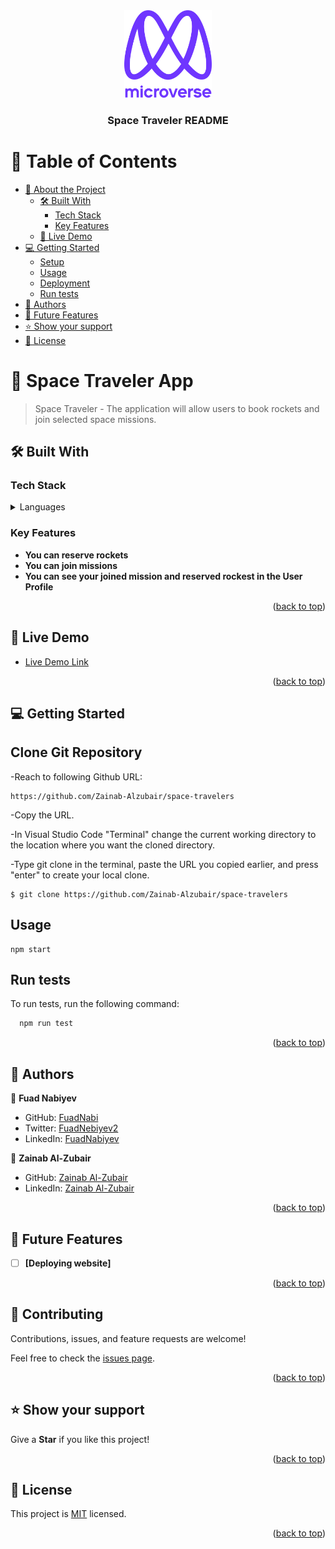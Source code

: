<div align="center">

  <img src="murple_logo.png" alt="logo" width="140"  height="auto" />
  <br/>

  <h3><b>Space Traveler README</b></h3>

</div>

<a name="readme-top"></a>

# 📗 Table of Contents

- [📖 About the Project](#about-project)
  - [🛠 Built With](#built-with)
    - [Tech Stack](#tech-stack)
    - [Key Features](#key-features)
  - [🚀 Live Demo](#live-demo)
- [💻 Getting Started](#getting-started)
  - [Setup](#setup)
  - [Usage](#usage)
  - [Deployment](#triangular_flag_on_post-deployment)
  - [Run tests](#run-tests)
- [👥 Authors](#authors)
- [🔭 Future Features](#future-features)
- [⭐️ Show your support](#support)
- [📝 License](#license)

<!-- PROJECT DESCRIPTION -->

# 📖 Space Traveler App <a name="about-project"></a>

> Space Traveler - The application will allow users to book rockets and join selected space missions.

## 🛠 Built With <a name="built-with"></a>

### Tech Stack <a name="tech-stack"></a>

<details>
  <summary>Languages</summary>
  <ul>
    <li>Html/CSS</li>
    <li>JavaScript</li>
    <li>React</li>
    <li>Redux</li>
  </ul>
</details>

<!-- Features -->

### Key Features <a name="key-features"></a>

- **You can reserve rockets**
- **You can join missions**
- **You can see your joined mission and reserved rockest in the User Profile**

<p align="right">(<a href="#readme-top">back to top</a>)</p>


<!-- LIVE DEMO -->

## 🚀 Live Demo <a name="live-demo"></a>

- [Live Demo Link](https://github.com/Zainab-Alzubair/space-travelers)

<p align="right">(<a href="#readme-top">back to top</a>)</p>

<!-- GETTING STARTED -->

## 💻 Getting Started <a name="getting-started"></a>

## Clone Git Repository <a name="setup"></a>

-Reach to following Github URL:

```
https://github.com/Zainab-Alzubair/space-travelers

```

-Copy the URL.

-In Visual Studio Code "Terminal" change the current working directory to the location where you want the cloned directory.

-Type git clone in the terminal, paste the URL you copied earlier, and press "enter" to create your local clone.

```
$ git clone https://github.com/Zainab-Alzubair/space-travelers
```


## Usage <a name="usage"></a>

```
npm start
```

## Run tests <a name="run-tests"></a>

To run tests, run the following command:

```sh
  npm run test
```


<p align="right">(<a href="#readme-top">back to top</a>)</p>

<!-- AUTHORS -->

## 👥 Authors <a name="authors"></a>

👤 **Fuad Nabiyev**

- GitHub: [FuadNabi](https://github.com/FuadNabi)
- Twitter: [FuadNebiyev2](https://twitter.com/FuadNebiyev2)
- LinkedIn: [FuadNabiyev](https://www.linkedin.com/in/fuad-nabiyev-a5234524a/)

👤 **Zainab Al-Zubair**

- GitHub: [Zainab Al-Zubair](https://github.com/Zainab-Alzubair)
- LinkedIn: [Zainab Al-Zubair](https://www.linkedin.com/in/zainab-al-zubair-bb6777168/)


<p align="right">(<a href="#readme-top">back to top</a>)</p>

<!-- FUTURE FEATURES -->

## 🔭 Future Features <a name="future-features"></a>

- [ ] **[Deploying website]**


<p align="right">(<a href="#readme-top">back to top</a>)</p>

<!-- CONTRIBUTING -->

## 🤝 Contributing <a name="contributing"></a>

Contributions, issues, and feature requests are welcome!

Feel free to check the [issues page](https://github.com/Zainab-Alzubair/space-travelers/issues).

<p align="right">(<a href="#readme-top">back to top</a>)</p>

<!-- SUPPORT -->

## ⭐️ Show your support <a name="support"></a>

Give a **Star** if you like this project!

<p align="right">(<a href="#readme-top">back to top</a>)</p>


<!-- LICENSE -->

## 📝 License <a name="license"></a>

This project is [MIT](https://github.com/Zainab-Alzubair/space-travelers/blob/components/LICENSE) licensed.

<p align="right">(<a href="#readme-top">back to top</a>)</p>
